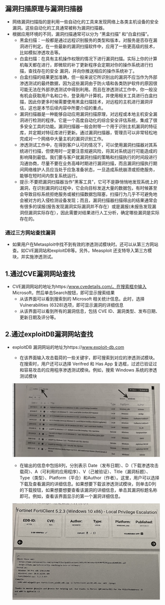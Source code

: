 ## 漏洞扫描原理与漏洞扫描器
- 网络漏洞扫描指的是利用一些自动化的工具来发现网络上各类主机设备的安全漏洞。这些自动化的工具通常被称为漏洞扫描器。
- 根据应用环境的不同，漏洞扫描通常可以分为 “黑盒扫描” 和“白盒扫描”。
  - 黑盒扫描：一般都是通过远程识别服务的类型和版本，对服务是否存在漏洞进行判定。在一些最新的漏洞扫描软件中，应用了一些更高级的技术，比如模拟渗透攻击等。
  - 白盒扫描：在具有主机操作权限的情况下进行漏洞扫描。实际上你的计算机每天都在进行，即微软的补丁更新程序会定期对你的操作系统进行扫描，查找存在的安全
漏洞，并向你推送相应的操作系统补丁。
  - 白盒扫描的结果更加准确，但一般来说它所识别出的漏洞不应当作为外部渗透测试的最终数据，因为这些漏洞由于防火墙和各类防护软件的原因很可能无法在外部滲透测试中得到利用。而且在渗透测试工作中，你一般没有机会获取用户名和口令，登录用户计算机，并使用相关工具进行白盒扫描，因此你更多时候需要使用黑盒扫描技术，对远程的主机进行漏洞评估，这也是本节后续内容中所要介绍的重点。
  - 漏洞扫描器是一种能够自动应用漏洞扫描原理，对远程或本地主机安全漏洞进行检测的程序。它是一个高度自动化的综合安全评估系统，集成了很多安全工具的功能。漏洞扫描器一般会附带一个用于识别主机漏洞的特征库，并定期对特征库进行更新。通过漏洞扫描器，管理员可以非常轻松地完成对一个网络中大量主机的漏洞识别工作。
  - 渗透测试工作中，在得到客户认可的情况下，可以使用漏洞扫描器对其系统进行扫描，但使用时一定要注意规避风险，将其对系统运行可能造成的影响降到最低。我们要与客户就漏洞扫描的策略和扫描执行的时间段进行沟通协商，尽量不要在业务高峰时期进行漏洞扫描，而且漏洞扫描执行期间网络维护人员应当处于应急准备状态，一旦造成系统崩溃或拒绝服务，能够在短时间内恢复系统运行。
  - 提示:不要把漏洞扫描器当作“黑客工具”，它可不是静悄悄地发现系统上的漏洞，在识别漏洞的过程中，它会向目标发送大量的数据包，有时候甚至会导致目标系统拒绝服务或被扫描数据包阻塞，扫描行为几乎不可避免地会被对方的入侵检测设备发现；而且，漏洞扫描器扫描得出的结果通常会有很多的误报(报告发现漏洞实际漏洞并不存在）或是漏报(未报告发现漏洞但漏洞实际存在），因此需要对结果进行人工分析，确定哪些漏洞是实际存在的。

### 通过三方网站查找漏洞
- 如果用户在Metasploit中找不到有效的渗透测试模块时。还可以从第三方网站查。如CVE漏洞站和exploitDB等。另外，Measploit 还支特导入第三方模块，并实施渗透测试。
## 1.通过CVE漏洞网站查找
  - CVE漏洞网站的地址为https:/www.cvedetails.com/。在搜索框中输入 Microsoft，然后单击Search按钮，即可显示搜索结果
     - 从该界面可以看到搜索到的 Microsoft 相关统计信息。此时，选择 Vulnerabilities (6328)选项，即可显示漏洞的详细信息
     - 从该界面可以看到所有的漏洞信息，包括 CVE ID、漏洞类型、发布日期、更新日期及评分等。
## 2.通过exploitDB漏洞网站查找
  - exploitDB 漏洞网站的地址为https://www.exploit-db.com
    - 在该界面输入攻击载荷的一些关键宇，即可搜索到对应的渗透测试模块。在搜索时，用户还可以选择 Verifred 和 Has App 复选框，过滤已验证过和容易攻击的应用程序渗透测试模块。例如，搜索 Windows 系统的渗透测试模块

    ![pics](../pics/33.png)

    - 在输出的信息中包括8列，分別表示 Date（发布日期）、D（下载渗透攻击载荷〉、A（可利用的应用程序）、V（己被验证）、Title（漏洞标题）、Type（类型）、Platform（平合）和Author（作者）。这里，用户可以选择下载及查看漏洞的详细信息。如果想要下载该渗透测试模块，则单击D列的下载按钮，如果想要想要查看该漏洞的详细信息，单击其漏洞标题名称即可。例如，查看该界面显示的第一个漏洞详细信息。
    
    ![pics](../pics/44.png)
